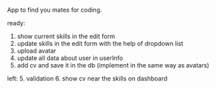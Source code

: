 App to find you mates for coding.

ready:
1. show current skills in the edit form
2. update skills in the edit form with the help of dropdown list
3. upload avatar
4. update all data about user in userInfo
4. add cv and save it in the db (implement in the same way as avatars)

left:
5. validation 
6. show cv near the skills on dashboard 
